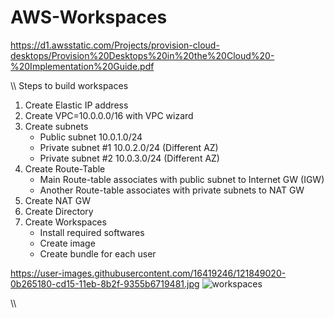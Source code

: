 # AWS-Workspaces  

https://d1.awsstatic.com/Projects/provision-cloud-desktops/Provision%20Desktops%20in%20the%20Cloud%20-%20Implementation%20Guide.pdf  

\\\  Steps to build workspaces
1) Create Elastic IP address
2) Create VPC=10.0.0.0/16 with VPC wizard  
3) Create subnets
   - Public subnet 10.0.1.0/24
   - Private subnet #1 10.0.2.0/24 (Different AZ)  
   - Private subnet #2 10.0.3.0/24 (Different AZ)  
4) Create Route-Table
   - Main Route-table associates with public subnet to Internet GW (IGW)
   - Another Route-table associates with private subnets to NAT GW
5) Create NAT GW
6) Create Directory 
7) Create Workspaces 
   - Install required softwares
   - Create image
   - Create bundle for each user

https://user-images.githubusercontent.com/16419246/121849020-0b265180-cd15-11eb-8b2f-9355b6719481.jpg
![workspaces](https://user-images.githubusercontent.com/16419246/121849252-517bb080-cd15-11eb-85c9-2c8c98d014b5.jpg)

\\\
